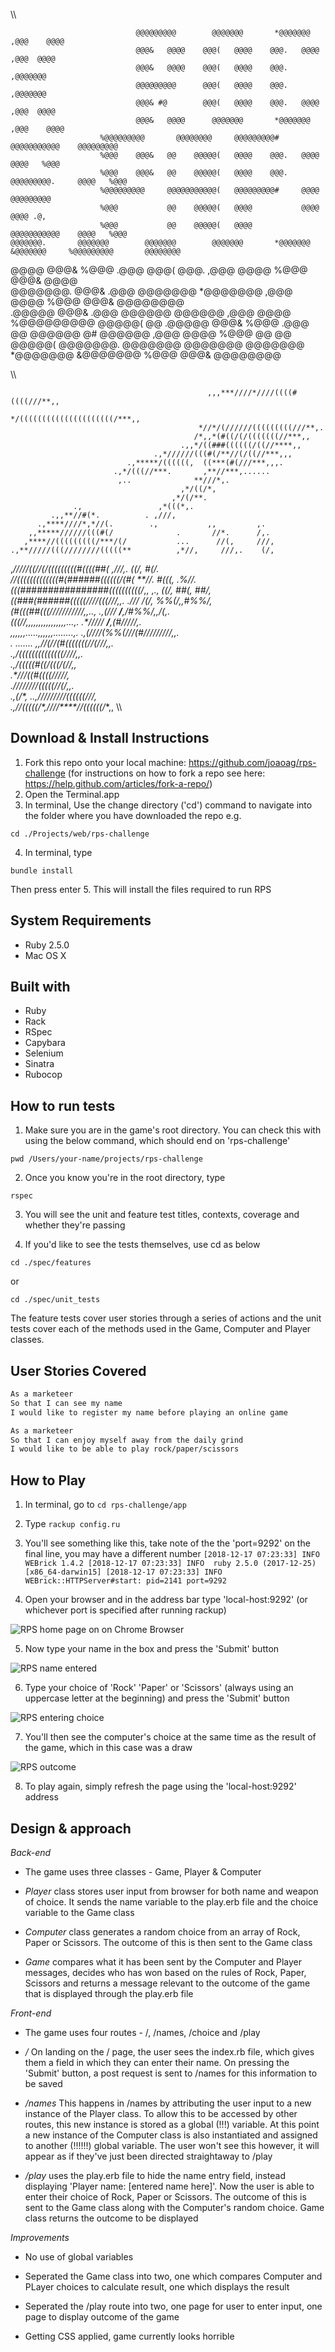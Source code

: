 \\\

                                                                                                                      
                                @@@@@@@@@        @@@@@@@       *@@@@@@@     ,@@@    @@@@                               
                                @@@&   @@@@    @@@(   @@@@    @@@.   @@@@   ,@@@  @@@@                                 
                                @@@&   @@@@    @@@(   @@@@    @@@.          ,@@@@@@@                                   
                                @@@@@@@@@      @@@(   @@@@    @@@.          ,@@@@@@@                                   
                                @@@& #@        @@@(   @@@@    @@@.   @@@@   ,@@@  @@@@                                 
                                @@@&   @@@@      @@@@@@@       *@@@@@@@     ,@@@    @@@@                               
                        %@@@@@@@@@       @@@@@@@@     @@@@@@@@@#     @@@@@@@@@@@    @@@@@@@@@                          
                        %@@@    @@@&   @@    @@@@@(   @@@@    @@@.   @@@@           @@@@   %@@@                        
                        %@@@    @@@&   @@    @@@@@(   @@@@    @@@.   @@@@@@@@@.     @@@@   %@@@                        
                        %@@@@@@@@@     @@@@@@@@@@@(   @@@@@@@@@#     @@@@           @@@@@@@@@                          
                        %@@@           @@    @@@@@(   @@@@           @@@@           @@@@ .@,                           
                        %@@@           @@    @@@@@(   @@@@           @@@@@@@@@@@    @@@@   %@@@                        
    @@@@@@@.       @@@@@@@        @@@@@@@        @@@@@@@       *@@@@@@@       &@@@@@@@     %@@@@@@@@@       @@@@@@@@   
  @@@@           @@@&   %@@@       .@@@        @@@(           @@@.          ,@@@    @@@@   %@@@    @@@&   @@@@         
    @@@@@@@.     @@@&              .@@@          @@@@@@@       *@@@@@@@     ,@@@    @@@@   %@@@    @@@&     @@@@@@@@   
       .@@@@@    @@@&              .@@@             @@@@@@         @@@@@@   ,@@@    @@@@   %@@@@@@@@@           @@@@@( 
  @@   .@@@@@    @@@&   %@@@       .@@@        @@   @@@@@@    @#   @@@@@@   ,@@@    @@@@   %@@@  @@       @@    @@@@@( 
    @@@@@@@.       @@@@@@@        @@@@@@@        @@@@@@@       *@@@@@@@       &@@@@@@@     %@@@    @@@&     @@@@@@@@   
                                                                                                                       

\\\

                                                ,,,***////*////((((#((((///**,,
                                               */(((((((((((((((((((((/***,,   
                                              *//*/(//////(((((((((///**,.     
                                             /*,,*(#((/(/(((((((//***,,        
                                          .,,*/((###((((((/((//****,,          
                                    .,*//////(((#(/**//(/((//***,,,            
                              .,*****/((((((,  ((***(#(///***,,,.              
                           .,*/(((//***.       ,**//***,......                 
                            ,..              **///*,.                          
                                          ,*/((/*,                             
                                        ,*/(/**.                               
                  .,                 ,*(((*,.                                  
             .,,**//#(*.          . ,///,                                      
          .,****////*,*//(.        .,           ,,         ,.                  
        ,,*****//////(((#(/              .       //*.      /,.                 
       ,****//(((((((((/***/(/           ...      //(,     ///,                
    .,**/////(((////////(((((**          ,*//,     ///,.    (/,                
,***/////((//(/(((((((((#((((##(          ,///,.    ((/*,   #(/.               
//(((((((((((((#(######((((((/(#(           **//*.   #(((,  .%//.              
(((################((((((((((/*,,  ,.,       **((/,   ##(*,  ##/,              
((###(######(((((////(((///*,,.     .///*      */(/*,  %%(/,,#%%/,             
(#(((##(((/**//////////**,,..*,      .,(//*/     **/**,/#%%/,,*/(*,.           
(((//**,,,,,,,,,,,*,,,,,...*,.          .*/////    **/**,**(#////*/,.          
*,,,,,,.....,,,,,,........,.              .,(////(%%(///(#/////////*,,.        
.                  .......                   ,,*//(//(#(((((((//(///*,,.       
                                                .,*/((((((((((((((////,,.      
                                                  .,**/(((((#((/(((/(//,,      
                                                    .*//**/((#((((/////**,     
                                                     .*////////(((((//(/*,,.   
                                         .*,*(/*,   ..,**/////////((((((///*,  
                                           .,*//(((((/*,**////****//((((((/**,,
\\\

Download & Install Instructions
-------
1. Fork this repo onto your local machine: https://github.com/joaoag/rps-challenge (for instructions on how to fork a repo see here: https://help.github.com/articles/fork-a-repo/)
2. Open the Terminal.app
3. In terminal, Use the change directory ('cd') command to navigate into the folder where you have downloaded the repo e.g.
```
cd ./Projects/web/rps-challenge
```
4. In terminal, type
```
bundle install
```
Then press enter
5. This will install the files required to run RPS

System Requirements
-------

* Ruby 2.5.0
* Mac OS X


Built with
-------

* Ruby
* Rack
* RSpec
* Capybara
* Selenium
* Sinatra
* Rubocop


How to run tests
-------

1. Make sure you are in the game's root directory. You can check this with using the below command, which should end on 'rps-challenge'
```
pwd /Users/your-name/projects/rps-challenge
```
2. Once you know you're in the root directory, type 
```
rspec
```
3. You will see the unit and feature test titles, contexts, coverage and whether they're passing

4. If you'd like to see the tests themselves, use cd as below

```
cd ./spec/features
```
or 
```
cd ./spec/unit_tests
```

The feature tests cover user stories through a series of actions and the unit tests cover each of the methods used in the Game, Computer and Player classes.

User Stories Covered
-------
```sh
As a marketeer
So that I can see my name
I would like to register my name before playing an online game

As a marketeer
So that I can enjoy myself away from the daily grind
I would like to be able to play rock/paper/scissors
```


How to Play
-------

1. In terminal, go to 
`
cd rps-challenge/app
`

2. Type
`
rackup config.ru
`

3. You'll see something like this, take note of the the 'port=9292' on the final line, you may have a different number
`
[2018-12-17 07:23:33] INFO  WEBrick 1.4.2
[2018-12-17 07:23:33] INFO  ruby 2.5.0 (2017-12-25) [x86_64-darwin15]
[2018-12-17 07:23:33] INFO  WEBrick::HTTPServer#start: pid=2141 port=9292
`
4. Open your browser and in the address bar type 'local-host:9292' (or whichever port is specified after running rackup)

![RPS home page on on Chrome Browser](/screenshots/rps-address-bar.png?raw=true "RPS home page on on Chrome Browser")


5. Now type your name in the box and press the 'Submit' button

![RPS name entered](/screenshots/rps-name-entered.png?raw=true "RPS home page with name entered")

6. Type your choice of 'Rock' 'Paper' or 'Scissors' (always using an uppercase letter at the beginning) and press the 'Submit' button

![RPS entering choice](/screenshots/rps-entering-choice.png?raw=true "RPS home page with choice about to be entered")


7. You'll then see the computer's choice at the same time as the result of the game, which in this case was a draw

![RPS outcome](/screenshots/rps-outcome.png?raw=true "RPS outcome")

8. To play again, simply refresh the page using the 'local-host:9292' address



Design & approach
-------

_Back-end_

* The game uses three classes - Game, Player & Computer

* _Player_ class stores user input from browser for both name and weapon of choice. It sends the name variable to the play.erb file and the choice variable to the Game class

* _Computer_ class generates a random choice from an array of Rock, Paper or Scissors. The outcome of this is then sent to the Game class

* _Game_ compares what it has been sent by the Computer and Player messages, decides who has won based on the rules of Rock, Paper, Scissors and returns a message relevant to the outcome of the game that is displayed through the play.erb file


_Front-end_

* The game uses four routes - /, /names, /choice and /play

* _/_ On landing on the / page, the user sees the index.rb file, which gives them a field in which they can enter their name. On pressing the 'Submit' button, a post request is sent to /names for this information to be saved

* _/names_ This happens in /names by attributing the user input to a new instance of the Player class. To allow this to be accessed by other routes, this new instance is stored as a global (!!!) variable. At this point a new instance of the Computer class is also instantiated and assigned to another (!!!!!!) global variable. The user won't see this however, it will appear as if they've just been directed straightaway to /play

* _/play_  uses the play.erb file to hide the name entry field, instead displaying 'Player name: [entered name here]'. Now the user is able to enter their choice of Rock, Paper or Scissors. The outcome of this is sent to the Game class along with the Computer's random choice. Game class returns the outcome to be displayed


_Improvements_

* No use of global variables

* Seperated the Game class into two, one which compares Computer and PLayer choices to calculate result, one which displays the result

* Seperated the /play route into two, one page for user to enter input, one page to display outcome of the game

* Getting CSS applied, game currently looks horrible























